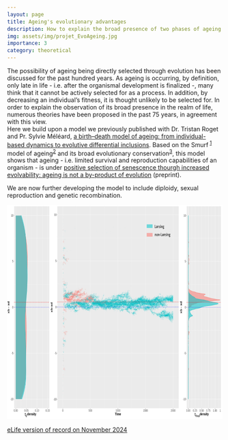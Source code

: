 ```yaml
---
layout: page
title: Ageing's evolutionary advantages
description: How to explain the broad presence of two phases of ageing amongst living organisms?
img: assets/img/projet_EvoAgeing.jpg
importance: 3
category: theoretical
---
```


The possibility of ageing being directly selected through evolution has been discussed for the past hundred years. As ageing is occurring, by definition, only late in life - i.e. after the organismal development is finalized -, many think that it cannot be actively selected for as a process. In addition, by decreasing an individual’s fitness, it is thought unlikely to be selected for. In order to explain the observation of its broad presence in the realm of life, numerous theories have been proposed in the past 75 years, in agreement with this view.  
Here we build upon a model we previously published with Dr. Tristan Roget and Pr. Sylvie Méléard, <a href = "https://www.researchgate.net/publication/333732594_A_birth-death_model_of_ageing_from_individual-based_dynamics_to_evolutive_differential_inclusions">a birth–death model of ageing: from individual-based dynamics to evolutive differential inclusions</a>. Based on the Smurf<sup> <a href="https://www.researchgate.net/publication/233909455_Intestinal_barrier_dysfunction_links_metabolic_and_inflammatory_markers_of_aging_to_death_in_Drosophila">1</a></sup> model of ageing<sup><a href="https://www.researchgate.net/publication/283494420_A_New_Discontinuous_2_Phases_of_Aging_Model_Lessons_from_Drosophila_melanogaster">2</a></sup> and its broad evolutionary conservation<sup><a href="https://www.researchgate.net/publication/299338408_Two_phases_of_aging_separated_by_the_Smurf_transition_as_a_public_path_to_death">3</a></sup>, this model shows that ageing - i.e. limited survival and reproduction capabilities of an organism - is under <a href = "https://www.researchgate.net/publication/359222431_Positive_selection_of_senescence_through_increased_evolvability_ageing_is_not_a_by-product_of_evolution">positive selection of senescence thourgh increased evolvability: ageing is not a by-product of evolution</a> (preprint). 
<p>We are now further developing the model to include diploidy, sexual reproduction and genetic recombination.

<img src="/assets/img/mixed_sim.jpg"
     alt="evolution of haploid bd organisms in competition for resources"
     width="780"
     height="500"
     title="Evolution of a population of bd organisms with (xb-xd) € [-10; 10] leads to the selection of Lansing effect-bearing individuals">

<p><a href="https://elifesciences.org/articles/92914">eLife version of record on November 2024  </a>